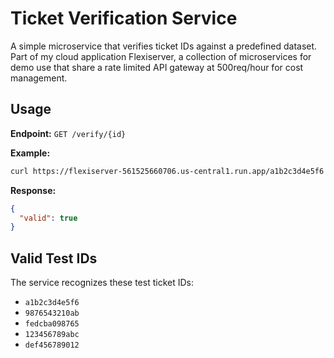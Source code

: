 # Ticket Verification Service

A simple microservice that verifies ticket IDs against a predefined dataset. Part of my cloud application Flexiserver, a collection of microservices for demo use that share a rate limited API gateway at 500req/hour for cost management.

## Usage

**Endpoint:** `GET /verify/{id}`

**Example:**
```bash
curl https://flexiserver-561525660706.us-central1.run.app/a1b2c3d4e5f6
```

**Response:**
```json
{
  "valid": true
}
```

## Valid Test IDs

The service recognizes these test ticket IDs:
- `a1b2c3d4e5f6`
- `9876543210ab`
- `fedcba098765`
- `123456789abc`
- `def456789012`
